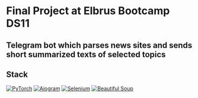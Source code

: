 # Final Project at Elbrus Bootcamp DS11
## Telegram bot which parses news sites and sends short summarized texts of selected topics 

## Stack
[![PyTorch](https://img.shields.io/badge/pytorch-ee4c2d?style=plastic&logo=pytorch&logoColor=white)](https://pytorch.org/)
[![Aiogram](https://img.shields.io/badge/Aiogram-009cfb?style=plastic&logo=aiogram&logoColor=white)](https://docs.aiogram.dev/)
[![Selenium](https://img.shields.io/badge/Selenium-5fbb49?style=plastic&logo=selenium&logoColor=white)](https://www.selenium.dev/)
[![Beautiful Soup](https://img.shields.io/badge/BeautifulSoup-212528?style=plastic&logo=BeautifulSoup&logoColor=white)](https://www.crummy.com/software/BeautifulSoup/)
